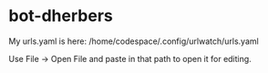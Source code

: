 # bot-dherbers

My urls.yaml is here: /home/codespace/.config/urlwatch/urls.yaml

Use File -> Open File and paste in that path to open it for editing.